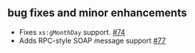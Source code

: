 ## bug fixes and minor enhancements
- Fixes `xs:gMonthDay` support. [#74](https://github.com/eed3si9n/scalaxb/issues/74)
- Adds RPC-style SOAP message support [#77](https://github.com/eed3si9n/scalaxb/issues/77)

